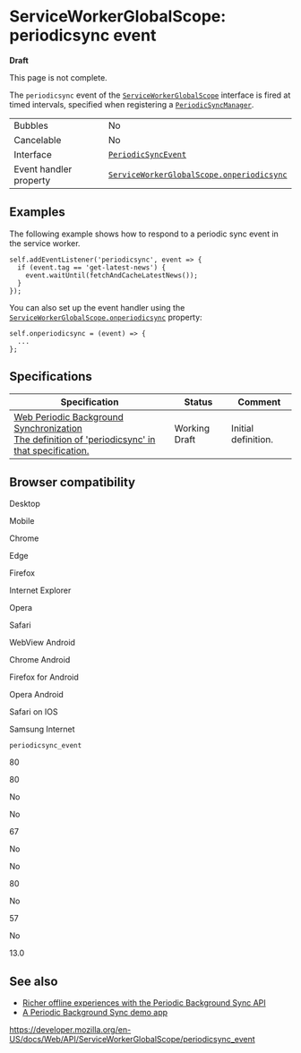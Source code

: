 ServiceWorkerGlobalScope: periodicsync event
============================================

**Draft**

This page is not complete.

The `periodicsync` event of the [`ServiceWorkerGlobalScope`](../serviceworkerglobalscope) interface is fired at timed intervals, specified when registering a [`PeriodicSyncManager`](../periodicsyncmanager).

<table><tbody><tr class="odd"><td>Bubbles</td><td>No</td></tr><tr class="even"><td>Cancelable</td><td>No</td></tr><tr class="odd"><td>Interface</td><td><a href="../periodicsyncevent"><code>PeriodicSyncEvent</code></a></td></tr><tr class="even"><td>Event handler property</td><td><a href="onperiodicsync"><code>ServiceWorkerGlobalScope.onperiodicsync</code></a></td></tr></tbody></table>

Examples
--------

The following example shows how to respond to a periodic sync event in the service worker.

    self.addEventListener('periodicsync', event => {
      if (event.tag == 'get-latest-news') {
        event.waitUntil(fetchAndCacheLatestNews());
      }
    });

You can also set up the event handler using the [`ServiceWorkerGlobalScope.onperiodicsync`](onperiodicsync) property:

    self.onperiodicsync = (event) => {
      ...
    };

Specifications
--------------

<table><thead><tr class="header"><th>Specification</th><th>Status</th><th>Comment</th></tr></thead><tbody><tr class="odd"><td><a href="https://wicg.github.io/periodic-background-sync/#extensions-to-serviceworkerregistration">Web Periodic Background Synchronization<br />
<span class="small">The definition of 'periodicsync' in that specification.</span></a></td><td><span class="spec-wd">Working Draft</span></td><td>Initial definition.</td></tr></tbody></table>

Browser compatibility
---------------------

Desktop

Mobile

Chrome

Edge

Firefox

Internet Explorer

Opera

Safari

WebView Android

Chrome Android

Firefox for Android

Opera Android

Safari on IOS

Samsung Internet

`periodicsync_event`

80

80

No

No

67

No

No

80

No

57

No

13.0

See also
--------

-   [Richer offline experiences with the Periodic Background Sync API](https://web.dev/periodic-background-sync/)
-   [A Periodic Background Sync demo app](https://webplatformapis.com/periodic_sync/periodicSync_improved.html)

<a href="https://developer.mozilla.org/en-US/docs/Web/API/ServiceWorkerGlobalScope/periodicsync_event" class="_attribution-link">https://developer.mozilla.org/en-US/docs/Web/API/ServiceWorkerGlobalScope/periodicsync_event</a>
